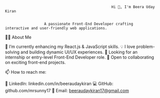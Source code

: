                                                      Hi 👋, I'm Beera Uday Kiran 


                      A passionate Front-End Developer crafting interactive and user-friendly web applications.

  👨‍💻 About Me
  
  🌱 I’m currently enhancing my React.js & JavaScript skills.
  💡 I love problem-solving and building dynamic UI/UX experiences.
  🎯 Looking for an internship or entry-level Front-End Developer role.
  💞️ Open to collaborating on exciting front-end projects.

  📫 How to reach me:
  
  💼 LinkedIn: linkedin.com/in/beeraudaykiran
  💻 GitHub: github.com/mrsunny17
  📧 Email: beeraudaykiran17@gmail.com

